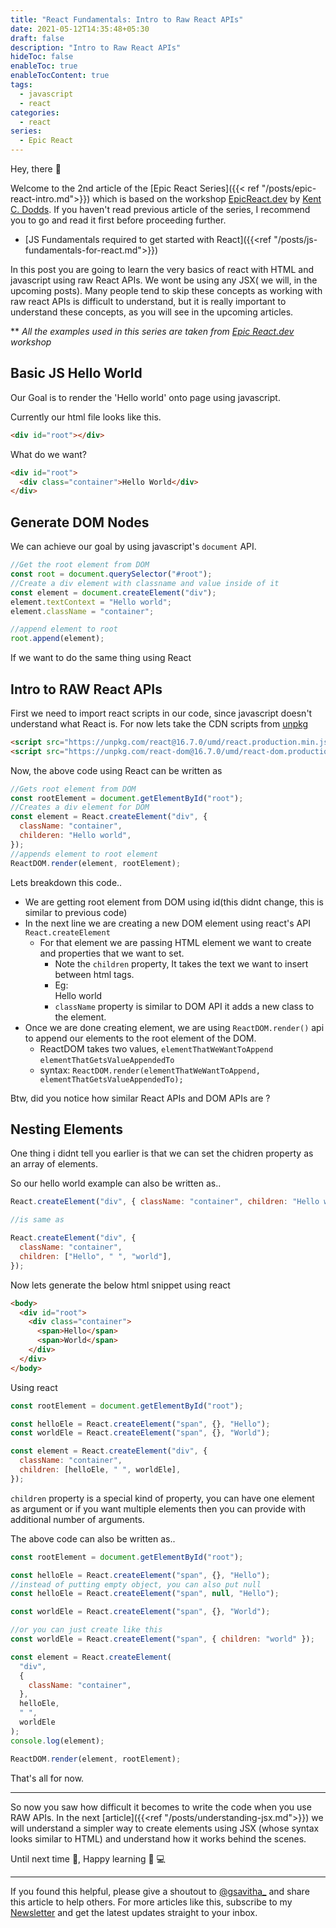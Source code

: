 ```yaml
---
title: "React Fundamentals: Intro to Raw React APIs"
date: 2021-05-12T14:35:48+05:30
draft: false
description: "Intro to Raw React APIs"
hideToc: false
enableToc: true
enableTocContent: true
tags:
  - javascript
  - react
categories:
  - react
series:
  - Epic React
---
```


Hey, there :wave:

Welcome to the 2nd article of the [Epic React Series]({{< ref "/posts/epic-react-intro.md">}}) which is based on the workshop [EpicReact.dev](https://epicreact.dev/) by [Kent C. Dodds](https://kentcdodds.com/). If you haven't read previous article of the series, I recommend you to go and read it first before proceeding further.

- [JS Fundamentals required to get started with React]({{<ref "/posts/js-fundamentals-for-react.md">}})

In this post you are going to learn the very basics of react with HTML and javascript using raw React APIs. We wont be using any JSX( we will, in the upcoming posts). Many people tend to skip these concepts as working with raw react APIs is difficult to understand, but it is really important to understand these concepts, as you will see in the upcoming articles.

\*\* _All the examples used in this series are taken from [Epic React.dev](https://epicreact.dev/) workshop_

## Basic JS Hello World

Our Goal is to render the 'Hello world' onto page using javascript.

Currently our html file looks like this.

```html
<div id="root"></div>
```

What do we want?

```html
<div id="root">
  <div class="container">Hello World</div>
</div>
```

## Generate DOM Nodes

We can achieve our goal by using javascript's `document` API.

```js
//Get the root element from DOM
const root = document.querySelector("#root");
//Create a div element with classname and value inside of it
const element = document.createElement("div");
element.textContext = "Hello world";
element.className = "container";

//append element to root
root.append(element);
```

If we want to do the same thing using React

## Intro to RAW React APIs

First we need to import react scripts in our code, since javascript doesn't understand what React is. For now lets take the CDN scripts from [unpkg](https://unpkg.com/)

```html
<script src="https://unpkg.com/react@16.7.0/umd/react.production.min.js"></script>
<script src="https://unpkg.com/react-dom@16.7.0/umd/react-dom.production.min.js"></script>
```

Now, the above code using React can be written as

```js
//Gets root element from DOM
const rootElement = document.getElementById("root");
//Creates a div element for DOM
const element = React.createElement("div", {
  className: "container",
  childeren: "Hello world",
});
//appends element to root element
ReactDOM.render(element, rootElement);
```

Lets breakdown this code..

- We are getting root element from DOM using id(this didnt change, this is similar to previous code)
- In the next line we are creating a new DOM element using react's API `React.createElement`
  - For that element we are passing HTML element we want to create and properties that we want to set.
    - Note the `children` property, It takes the text we want to insert between html tags.
    - Eg: <div>Hello world</div>
    - `className` property is similar to DOM API it adds a new class to the element.
- Once we are done creating element, we are using `ReactDOM.render()` api to append our elements to the root element of the DOM.
  - ReactDOM takes two values, `elementThatWeWantToAppend` `elementThatGetsValueAppendedTo`
  - syntax: `ReactDOM.render(elementThatWeWantToAppend, elementThatGetsValueAppendedTo);`

Btw, did you notice how similar React APIs and DOM APIs are ?

## Nesting Elements

One thing i didnt tell you earlier is that we can set the chidren property as an array of elements.

So our hello world example can also be written as..

```js
React.createElement("div", { className: "container", children: "Hello world" });

//is same as

React.createElement("div", {
  className: "container",
  children: ["Hello", " ", "world"],
});
```

Now lets generate the below html snippet using react

```html
<body>
  <div id="root">
    <div class="container">
      <span>Hello</span>
      <span>World</span>
    </div>
  </div>
</body>
```

Using react

```js
const rootElement = document.getElementById("root");

const helloEle = React.createElement("span", {}, "Hello");
const worldEle = React.createElement("span", {}, "World");

const element = React.createElement("div", {
  className: "container",
  children: [helloEle, " ", worldEle],
});
```

`children` property is a special kind of property, you can have one element as argument or if you want multiple elements then you can provide with additional number of arguments.

The above code can also be written as..

```js
const rootElement = document.getElementById("root");

const helloEle = React.createElement("span", {}, "Hello");
//instead of putting empty object, you can also put null
const helloEle = React.createElement("span", null, "Hello");

const worldEle = React.createElement("span", {}, "World");

//or you can just create like this
const worldEle = React.createElement("span", { children: "world" });

const element = React.createElement(
  "div",
  {
    className: "container",
  },
  helloEle,
  " ",
  worldEle
);
console.log(element);

ReactDOM.render(element, rootElement);
```

That's all for now.

---

So now you saw how difficult it becomes to write the code when you use RAW APIs. In the next [article]({{<ref "/posts/understanding-jsx.md">}}) we will understand a simpler way to create elements using JSX (whose syntax looks similar to HTML) and understand how it works behind the scenes.

Until next time :wave:, Happy learning :tada: :computer:

---

If you found this helpful, please give a shoutout to [@gsavitha_](https://twitter.com/gsavitha_) and share this article to help others. For more articles like this, subscribe to my [Newsletter](https://www.getrevue.co/profile/gsavitha) and get the latest updates straight to your inbox.
